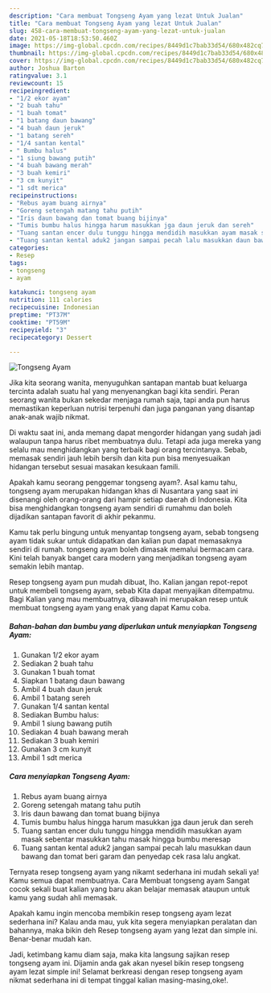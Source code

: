 ```yaml
---
description: "Cara membuat Tongseng Ayam yang lezat Untuk Jualan"
title: "Cara membuat Tongseng Ayam yang lezat Untuk Jualan"
slug: 458-cara-membuat-tongseng-ayam-yang-lezat-untuk-jualan
date: 2021-05-18T18:53:50.460Z
image: https://img-global.cpcdn.com/recipes/8449d1c7bab33d54/680x482cq70/tongseng-ayam-foto-resep-utama.jpg
thumbnail: https://img-global.cpcdn.com/recipes/8449d1c7bab33d54/680x482cq70/tongseng-ayam-foto-resep-utama.jpg
cover: https://img-global.cpcdn.com/recipes/8449d1c7bab33d54/680x482cq70/tongseng-ayam-foto-resep-utama.jpg
author: Joshua Barton
ratingvalue: 3.1
reviewcount: 15
recipeingredient:
- "1/2 ekor ayam"
- "2 buah tahu"
- "1 buah tomat"
- "1 batang daun bawang"
- "4 buah daun jeruk"
- "1 batang sereh"
- "1/4 santan kental"
- " Bumbu halus"
- "1 siung bawang putih"
- "4 buah bawang merah"
- "3 buah kemiri"
- "3 cm kunyit"
- "1 sdt merica"
recipeinstructions:
- "Rebus ayam buang airnya"
- "Goreng setengah matang tahu putih"
- "Iris daun bawang dan tomat buang bijinya"
- "Tumis bumbu halus hingga harum masukkan jga daun jeruk dan sereh"
- "Tuang santan encer dulu tunggu hingga mendidih masukkan ayam masak sebentar masukkan tahu masak hingga bumbu meresap"
- "Tuang santan kental aduk2 jangan sampai pecah lalu masukkan daun bawang dan tomat beri garam dan penyedap cek rasa lalu angkat."
categories:
- Resep
tags:
- tongseng
- ayam

katakunci: tongseng ayam 
nutrition: 111 calories
recipecuisine: Indonesian
preptime: "PT37M"
cooktime: "PT59M"
recipeyield: "3"
recipecategory: Dessert

---
```



![Tongseng Ayam](https://img-global.cpcdn.com/recipes/8449d1c7bab33d54/680x482cq70/tongseng-ayam-foto-resep-utama.jpg)

Jika kita seorang wanita, menyuguhkan santapan mantab buat keluarga tercinta adalah suatu hal yang menyenangkan bagi kita sendiri. Peran seorang  wanita bukan sekedar menjaga rumah saja, tapi anda pun harus memastikan keperluan nutrisi terpenuhi dan juga panganan yang disantap anak-anak wajib nikmat.

Di waktu  saat ini, anda memang dapat mengorder hidangan yang sudah jadi walaupun tanpa harus ribet membuatnya dulu. Tetapi ada juga mereka yang selalu mau menghidangkan yang terbaik bagi orang tercintanya. Sebab, memasak sendiri jauh lebih bersih dan kita pun bisa menyesuaikan hidangan tersebut sesuai masakan kesukaan famili. 



Apakah kamu seorang penggemar tongseng ayam?. Asal kamu tahu, tongseng ayam merupakan hidangan khas di Nusantara yang saat ini disenangi oleh orang-orang dari hampir setiap daerah di Indonesia. Kita bisa menghidangkan tongseng ayam sendiri di rumahmu dan boleh dijadikan santapan favorit di akhir pekanmu.

Kamu tak perlu bingung untuk menyantap tongseng ayam, sebab tongseng ayam tidak sukar untuk didapatkan dan kalian pun dapat memasaknya sendiri di rumah. tongseng ayam boleh dimasak memalui bermacam cara. Kini telah banyak banget cara modern yang menjadikan tongseng ayam semakin lebih mantap.

Resep tongseng ayam pun mudah dibuat, lho. Kalian jangan repot-repot untuk membeli tongseng ayam, sebab Kita dapat menyajikan ditempatmu. Bagi Kalian yang mau membuatnya, dibawah ini merupakan resep untuk membuat tongseng ayam yang enak yang dapat Kamu coba.

<!--inarticleads1-->

##### Bahan-bahan dan bumbu yang diperlukan untuk menyiapkan Tongseng Ayam:

1. Gunakan 1/2 ekor ayam
1. Sediakan 2 buah tahu
1. Gunakan 1 buah tomat
1. Siapkan 1 batang daun bawang
1. Ambil 4 buah daun jeruk
1. Ambil 1 batang sereh
1. Gunakan 1/4 santan kental
1. Sediakan  Bumbu halus:
1. Ambil 1 siung bawang putih
1. Sediakan 4 buah bawang merah
1. Sediakan 3 buah kemiri
1. Gunakan 3 cm kunyit
1. Ambil 1 sdt merica




<!--inarticleads2-->

##### Cara menyiapkan Tongseng Ayam:

1. Rebus ayam buang airnya
1. Goreng setengah matang tahu putih
1. Iris daun bawang dan tomat buang bijinya
1. Tumis bumbu halus hingga harum masukkan jga daun jeruk dan sereh
1. Tuang santan encer dulu tunggu hingga mendidih masukkan ayam masak sebentar masukkan tahu masak hingga bumbu meresap
1. Tuang santan kental aduk2 jangan sampai pecah lalu masukkan daun bawang dan tomat beri garam dan penyedap cek rasa lalu angkat.




Ternyata resep tongseng ayam yang nikamt sederhana ini mudah sekali ya! Kamu semua dapat membuatnya. Cara Membuat tongseng ayam Sangat cocok sekali buat kalian yang baru akan belajar memasak ataupun untuk kamu yang sudah ahli memasak.

Apakah kamu ingin mencoba membikin resep tongseng ayam lezat sederhana ini? Kalau anda mau, yuk kita segera menyiapkan peralatan dan bahannya, maka bikin deh Resep tongseng ayam yang lezat dan simple ini. Benar-benar mudah kan. 

Jadi, ketimbang kamu diam saja, maka kita langsung sajikan resep tongseng ayam ini. Dijamin anda gak akan nyesel bikin resep tongseng ayam lezat simple ini! Selamat berkreasi dengan resep tongseng ayam nikmat sederhana ini di tempat tinggal kalian masing-masing,oke!.

